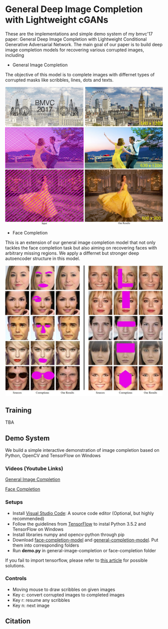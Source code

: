 # General Deep Image Completion with Lightweight cGANs
These are the implementations and simple demo system of my bmvc'17 paper: General Deep Image Completion with Lightweight Conditional Generative Adversarial Network. The main goal of our paper is to build deep image completion models for recovering various corrupted images, including

- General Image Completion

The objective of this model is to complete images with differnet types of corrupted masks like scribbles, lines, dots and texts.

![general image completion](https://raw.githubusercontent.com/adamstseng/general-deep-image-completion/master/general-completion.jpg)

- Face Completion

This is an extension of our general image completion model that not only tackles the face completion task but also aiming on recovering faces with arbitrary missing regions. We apply a differnet but stronger deep autoencoder structure in this model.

![face completion](https://raw.githubusercontent.com/adamstseng/general-deep-image-completion/d8211e9434af07b74bda3f304c16658189c380fc/face-completion.jpg)

## Training 
TBA

## Demo System
We build a simple interactive demonstration of image completion based on Python, OpenCV and TensorFlow on Windows

### Videos (Youtube Links)

[General Image Completion](https://www.youtube.com/watch?v=513xQM4NrxY&feature=youtu.be) 

[Face Completion](https://www.youtube.com/watch?v=MWj2kkMDrgY&feature=youtu.be)

### Setups
- Install [Visual Studio Code](https://code.visualstudio.com/): A source code editor (Optional, but highly recommended)
- Follow the guidelines from [TensorFlow](https://www.tensorflow.org/install/install_windows) to instal Python 3.5.2 and TensorFlow on Windows
- Install libraries numpy and opencv-python through pip
- Download [face-completion-model](https://drive.google.com/file/d/0BwBvCjzIsl2vZHoxS0RrRm55d1U/view?usp=sharing) and [general-completion-model](https://drive.google.com/file/d/0BwBvCjzIsl2vV3FvZUd0VjdxZE0/view?usp=sharing). Put them into corresponding folders
- Run **demo.py** in general-image-completion or face-completion folder

If you fail to import tensorflow, please refer to [this article](https://github.com/tensorflow/tensorflow/issues/8385) for possible solutions.

### Controls
- Moving mouse to draw scribbles on given images
- Key c: convert corrupted images to completed images
- Key r: resume any scribbles
- Key n: next image

## Citation

